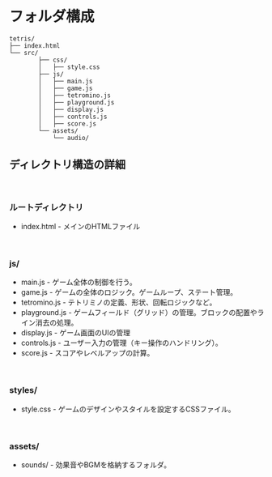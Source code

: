 # フォルダ構成

```
tetris/
├── index.html
└── src/
		├── css/
		│   ├── style.css
		├── js/
		│   ├── main.js
		│   ├── game.js
		│   ├── tetromino.js
		│   ├── playground.js
		│   ├── display.js
		│   ├── controls.js
		│   ├── score.js
		└── assets/
		    └── audio/
```

## ディレクトリ構造の詳細

<br>

### ルートディレクトリ

- index.html - メインのHTMLファイル

<br>

### js/

- main.js - ゲーム全体の制御を行う。
- game.js - ゲームの全体のロジック。ゲームループ、ステート管理。
- tetromino.js - テトリミノの定義、形状、回転ロジックなど。
- playground.js - ゲームフィールド（グリッド）の管理。ブロックの配置やライン消去の処理。
- display.js - ゲーム画面のUIの管理
- controls.js - ユーザー入力の管理（キー操作のハンドリング）。
- score.js - スコアやレベルアップの計算。

<br>

### **styles/**

- style.css - ゲームのデザインやスタイルを設定するCSSファイル。

<br>

### **assets/**

- sounds/ - 効果音やBGMを格納するフォルダ。
